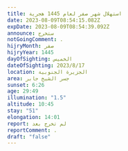 ```yaml
---
title: استهلال شهر صفر لعام 1445 هجرية
date: 2023-08-09T08:54:15.082Z
expDate: 2023-08-09T08:54:39.092Z
announce: ستخرج
notGoingComment: .
hijryMonth: صفر
hijryYear: 1445
dayOfSighting: الخميس
dateOfSighting: 2023/8/17
location: الجزيرة الجنوبية
area: جسر الشيخ جابر
sunset: 6:26
age: 29:49
illumination: "1.5"
altitude: 10:45
stay: "51"
elongation: 14:01
report: لم تخرج بعد
reportComment: .
draft: "false"
---
```

